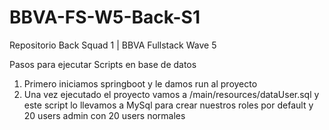 # BBVA-FS-W5-Back-S1
Repositorio Back Squad 1 | BBVA Fullstack Wave 5

Pasos para ejecutar Scripts en base de datos

1) Primero iniciamos springboot y le damos run al proyecto
2) Una vez ejecutado el proyecto vamos a /main/resources/dataUser.sql y este script lo llevamos a MySql para crear nuestros roles por default y 20 users admin con 20 users normales
